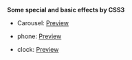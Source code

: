  **Some special and basic effects by CSS3**

* Carousel:
<a href="http://zhoushaw.github.io/css3/四分之一圆.html">Preview</a>

* phone:
<a href="http://zhoushaw.github.io/css3/手机显示.html">Preview</a>

* clock:
<a href="http://zhoushaw.github.io/css3/时钟.html">Preview</a>
